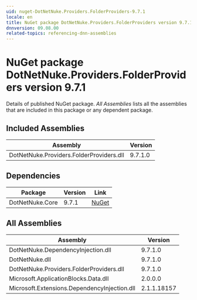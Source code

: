 ```yaml
---
uid: nuget-DotNetNuke.Providers.FolderProviders-9.7.1
locale: en
title: NuGet package DotNetNuke.Providers.FolderProviders version 9.7.1
dnnversion: 09.08.00
related-topics: referencing-dnn-assemblies
---
```


# NuGet package DotNetNuke.Providers.FolderProviders version 9.7.1
Details of published NuGet package.
*All Assemblies* lists all the assemblies that are included in this package or any dependent package.

## Included Assemblies

|Assembly|Version|
|---|---|
|DotNetNuke.Providers.FolderProviders.dll|9.7.1.0|

## Dependencies

|Package|Version|Link|
|---|---|---|
|DotNetNuke.Core|9.7.1|[NuGet](https://www.nuget.org/packages/DotNetNuke.Core/9.7.1)|

## All Assemblies

|Assembly|Version|
|---|---|
|DotNetNuke.DependencyInjection.dll|9.7.1.0|
|DotNetNuke.dll|9.7.1.0|
|DotNetNuke.Providers.FolderProviders.dll|9.7.1.0|
|Microsoft.ApplicationBlocks.Data.dll|2.0.0.0|
|Microsoft.Extensions.DependencyInjection.dll|2.1.1.18157|

